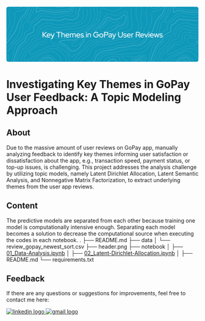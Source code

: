![header](header.png)

# Investigating Key Themes in GoPay User Feedback: A Topic Modeling Approach

## About
Due to the massive amount of user reviews on GoPay app, manually analyzing feedback to identify key themes informing user satisfaction or dissatisfaction about the app, e.g., transaction speed, payment status, or top-up issues, is challenging. This project addresses the analysis challenge by utilizing topic models, namely Latent Dirichlet Allocation, Latent Semantic Analysis, and Nonnegative Matrix Factorization, to extract underlying themes from the user app reviews.

## Content
The predictive models are separated from each other because training one model is computationally intensive enough. Separating each model becomes a solution to decrease the computational source when executing the codes in each notebook.
    .
    ├── README.md
    ├── data
    │   └── review_gopay_newest_sort.csv
    ├── header.png
    ├── notebook
    │   ├── [01_Data-Analysis.ipynb](https://nbviewer.org/github/LingAdeu/key-themes-in-user-reviews/blob/main/notebook/01_Data-Analysis.ipynb)
    │   ├── [02_Latent-Dirichlet-Allocation.ipynb](https://nbviewer.org/github/LingAdeu/key-themes-in-user-reviews/blob/main/notebook/02_Latent-Dirichlet-Allocation.ipynb)
    │   ├── README.md
    └── requirements.txt

## Feedback
If there are any questions or suggestions for improvements, feel free to contact me here:

<a href="https://www.linkedin.com/in/adelia-januarto/" target="_blank">
    <img src="https://raw.githubusercontent.com/maurodesouza/profile-readme-generator/master/src/assets/icons/social/linkedin/default.svg" width="52" height="40" alt="linkedin logo"/>
  </a>
<a href="mailto:januartoadelia@gmail.com" target="_blank">
    <img src="https://raw.githubusercontent.com/maurodesouza/profile-readme-generator/master/src/assets/icons/social/gmail/default.svg"  width="52" height="40" alt="gmail logo"/>
  </a>